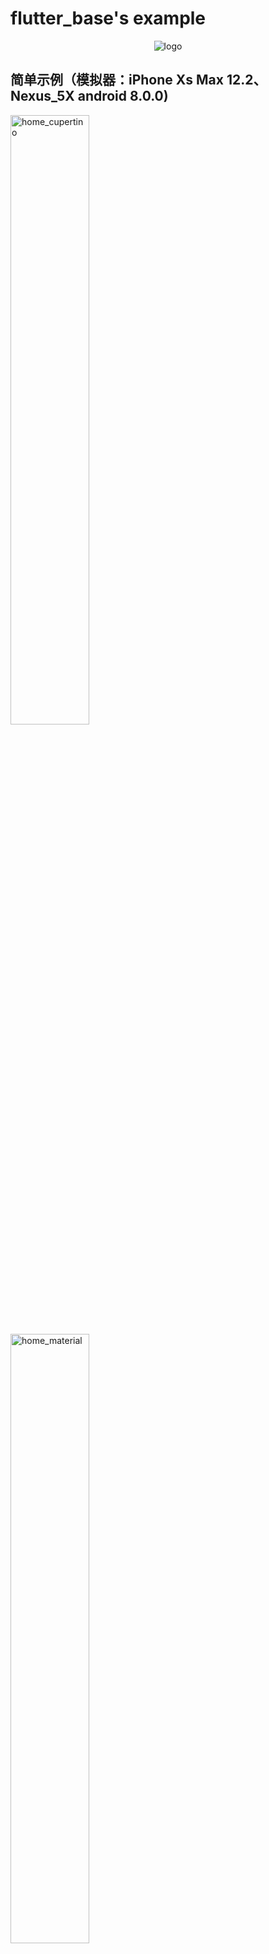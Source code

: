 # flutter_base's example

<p align="center">
  <img src="https://github.com/nillnil/flutter_base/blob/master/screenshot/logo.png?raw=true"  alt="logo">
</p>

## 简单示例（模拟器：iPhone Xs Max 12.2、Nexus_5X android 8.0.0)
<img src="https://github.com/nillnil/flutter_base/blob/master/example/screenshot/home_cupertino.png?raw=true" width="50%" height="50%" alt="home_cupertino">
<img src="https://github.com/nillnil/flutter_base/blob/master/example/screenshot/home_material.png?raw=true" width="50%" height="50%" alt="home_material">

### BaseAppBar
#### height
<img src="https://github.com/nillnil/flutter_base/blob/master/example/screenshot/app_bar/appBar_height_cupertino.gif?raw=true" width="50%" height="50%" alt="appBar_height_cupertino">
<img src="https://github.com/nillnil/flutter_base/blob/master/example/screenshot/app_bar/appBar_height_material.gif?raw=true" width="50%" height="50%" alt="appBar_height_material">

#### bottom
<img src="https://github.com/nillnil/flutter_base/blob/master/example/screenshot/app_bar/appBar_bottom_cupertino.gif?raw=true" width="50%" height="50%" alt="appBar_bottom_cupertino">
<img src="https://github.com/nillnil/flutter_base/blob/master/example/screenshot/app_bar/appBar_bottom_material.gif?raw=true" width="50%" height="50%" alt="appBar_bottom_material">

#### toolbarOpacity
<img src="https://github.com/nillnil/flutter_base/blob/master/example/screenshot/app_bar/appBar_toolbarOpacity_cupertino.gif?raw=true" width="50%" height="50%" alt="appBar_toolbarOpacity_cupertino">

#### backdropFilter
<img src="https://github.com/nillnil/flutter_base/blob/master/example/screenshot/app_bar/appBar_backdropFilter_cupertino.gif?raw=true" width="50%" height="50%" alt="appBar_backdropFilter_cupertino">

### Scaffold
#### safeArea scaffold
<img src="https://github.com/nillnil/flutter_base/blob/master/example/screenshot/scaffold/scaffold_safeArea_cupertino.gif?raw=true" width="50%" height="50%" alt="scaffold_safeArea_cupertino">

#### tab scaffold
<img src="https://github.com/nillnil/flutter_base/blob/master/example/screenshot/scaffold/scaffold_tabScaffold_cupertino.gif?raw=true" width="50%" height="50%" alt="scaffold_tabScaffold_cupertino">
<img src="https://github.com/nillnil/flutter_base/blob/master/example/screenshot/scaffold/scaffold_tabScaffold_material.gif?raw=true" width="50%" height="50%" alt="scaffold_tabScaffold_material">

### Section & Tile
<img src="https://github.com/nillnil/flutter_base/blob/master/example/screenshot/section/section_wechat_cupertino.gif?raw=true" width="50%" height="50%" alt="section_wechat_cupertino">
<img src="https://github.com/nillnil/flutter_base/blob/master/example/screenshot/section/section_wechat_material.gif?raw=true" width="50%" height="50%" alt="section_wechat_material">

### Button
<img src="https://github.com/nillnil/flutter_base/blob/master/example/screenshot/button/button_cupertino.gif?raw=true" width="50%" height="50%" alt="button_cupertino">
<img src="https://github.com/nillnil/flutter_base/blob/master/example/screenshot/button/button_material.gif?raw=true" width="50%" height="50%" alt="button_material">

### Route
<img src="https://github.com/nillnil/flutter_base/blob/master/example/screenshot/routes/routes_cupertino.gif?raw=true" width="50%" height="50%" alt="routes_cupertino">
<img src="https://github.com/nillnil/flutter_base/blob/master/example/screenshot/routes/routes_material.gif?raw=true" width="50%" height="50%" alt="routes_material">

### Alert Dialog
<img src="https://github.com/nillnil/flutter_base/blob/master/example/screenshot/alert_dialog/alertDialog_cupertino.gif?raw=true" width="50%" height="50%" alt="alertDialog_cupertino">
<img src="https://github.com/nillnil/flutter_base/blob/master/example/screenshot/alert_dialog/alertDialog_material.gif?raw=true" width="50%" height="50%" alt="alertDialog_material">

### Action Sheet
<img src="https://github.com/nillnil/flutter_base/blob/master/example/screenshot/action_sheet/actionSheet_cupertino.gif?raw=true" width="50%" height="50%" alt="actionSheet_cupertino">
<img src="https://github.com/nillnil/flutter_base/blob/master/example/screenshot/action_sheet/actionSheet_material.gif?raw=true" width="50%" height="50%" alt="actionSheet_material">

### Action Sheet
<img src="https://github.com/nillnil/flutter_base/blob/master/example/screenshot/refresh/refresh_cupertino.gif?raw=true" width="50%" height="50%" alt="refresh_cupertino">
<img src="https://github.com/nillnil/flutter_base/blob/master/example/screenshot/refresh/refresh_material.gif?raw=true" width="50%" height="50%" alt="refresh_material">

### Text Field
<img src="https://github.com/nillnil/flutter_base/blob/master/example/screenshot/text_field/textField_cupertino.gif?raw=true" width="50%" height="50%" alt="textField_cupertino">
<img src="https://github.com/nillnil/flutter_base/blob/master/example/screenshot/text_field/textField_material.gif?raw=true" width="50%" height="50%" alt="textField_material">